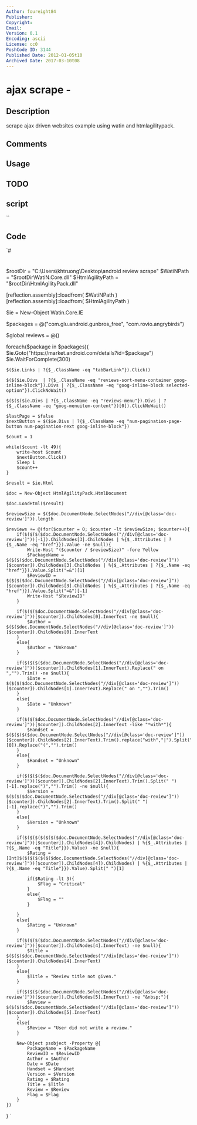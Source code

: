 ```yaml
---
Author: foureight84
Publisher: 
Copyright: 
Email: 
Version: 0.1
Encoding: ascii
License: cc0
PoshCode ID: 3144
Published Date: 2012-01-05t10
Archived Date: 2017-03-10t08
---
```


# ajax scrape - 

## Description

scrape ajax driven websites example using watin and htmlagilitypack.

## Comments



## Usage



## TODO



## script

``

## Code

`#
 #
 
 $rootDir = "C:\Users\khtruong\Desktop\android review scrape"
 $WatiNPath = "$rootDir\WatiN.Core.dll"
 $HtmlAgilityPath = "$rootDir\HtmlAgilityPack.dll"
 
 [reflection.assembly]::loadfrom( $WatiNPath )
 [reflection.assembly]::loadfrom( $HtmlAgilityPath )
 
 $ie = New-Object Watin.Core.IE
 
 $packages = @("com.glu.android.gunbros_free", "com.rovio.angrybirds")
 
 $global:reviews = @()
 
 foreach($package in $packages){
 	$ie.Goto("https://market.android.com/details?id=$package")
 	$ie.WaitForComplete(300)
 	
 	$($ie.Links | ?{$_.ClassName -eq "tabBarLink"}).Click()
 
 	$($($ie.Divs  | ?{$_.ClassName -eq "reviews-sort-menu-container goog-inline-block"}).Divs | ?{$_.ClassName -eq "goog-inline-block selected-option"}).ClickNoWait()
 
 	$($($($ie.Divs | ?{$_.ClassName -eq "reviews-menu"}).Divs | ?{$_.ClassName -eq "goog-menuitem-content"})[0]).ClickNoWait()
 
 	$lastPage = $false
 	$nextButton = $($ie.Divs | ?{$_.ClassName -eq "num-pagination-page-button num-pagination-next goog-inline-block"})
 
 	$count = 1
 	
 	while($count -lt 49){
 		write-host $count
 		$nextButton.Click()
 		Sleep 1
 		$count++
 	}
 	
 	$result = $ie.Html
 
 	$doc = New-Object HtmlAgilityPack.HtmlDocument 
 
 	$doc.LoadHtml($result)
 
 	$reviewSize = $($doc.DocumentNode.SelectNodes("//div[@class='doc-review']")).length
 
 	$reviews += @(for($counter = 0; $counter -lt $reviewSize; $counter++){
 		if($($($($doc.DocumentNode.SelectNodes("//div[@class='doc-review']"))[-1]).ChildNodes[3].ChildNodes | %{$_.Attributes | ?{$_.Name -eq "href"}}).Value -ne $null){
 			Write-Host "($counter / $reviewSize)" -fore Yellow
 			$PackageName = $($($($doc.DocumentNode.SelectNodes("//div[@class='doc-review']"))[$counter]).ChildNodes[3].ChildNodes | %{$_.Attributes | ?{$_.Name -eq "href"}}).Value.Split("=&")[1]
 			$ReviewID = $($($($doc.DocumentNode.SelectNodes("//div[@class='doc-review']"))[$counter]).ChildNodes[3].ChildNodes | %{$_.Attributes | ?{$_.Name -eq "href"}}).Value.Split("=&")[-1]
 			Write-Host "$ReviewID"
 		}
 
 		if($($($doc.DocumentNode.SelectNodes("//div[@class='doc-review']"))[$counter]).ChildNodes[0].InnerText -ne $null){
 			$Author = $($($doc.DocumentNode.SelectNodes("//div[@class='doc-review']"))[$counter]).ChildNodes[0].InnerText
 		}
 		else{
 			$Author = "Unknown"
 		}
 		
 		if($($($($doc.DocumentNode.SelectNodes("//div[@class='doc-review']"))[$counter]).ChildNodes[1].InnerText).Replace(" on ","").Trim() -ne $null){
 			$Date = $($($($doc.DocumentNode.SelectNodes("//div[@class='doc-review']"))[$counter]).ChildNodes[1].InnerText).Replace(" on ","").Trim()
 		}
 		else{
 			$Date = "Unknown"
 		}
 
 		if($($($doc.DocumentNode.SelectNodes("//div[@class='doc-review']"))[$counter]).ChildNodes[2].InnerText -like "*with*"){
 			$Handset = $($($($($doc.DocumentNode.SelectNodes("//div[@class='doc-review']"))[$counter]).ChildNodes[2].InnerText).Trim().replace("with","|").Split("|")[0]).Replace("(","").trim()
 		}
 		else{
 			$Handset = "Unknown"
 		}
 
 		if($($($($doc.DocumentNode.SelectNodes("//div[@class='doc-review']"))[$counter]).ChildNodes[2].InnerText).Trim().Split(" ")[-1].replace(")","").Trim() -ne $null){
 			$Version = $($($($doc.DocumentNode.SelectNodes("//div[@class='doc-review']"))[$counter]).ChildNodes[2].InnerText).Trim().Split(" ")[-1].replace(")","").Trim()
 		}
 		else{
 			$Version = "Unknown"
 		}
 
 		if($($($($($($($doc.DocumentNode.SelectNodes("//div[@class='doc-review']"))[$counter]).ChildNodes[4]).ChildNodes) | %{$_.Attributes | ?{$_.Name -eq "Title"}}).Value) -ne $null){
 			$Rating = [Int]$($($($($($($doc.DocumentNode.SelectNodes("//div[@class='doc-review']"))[$counter]).ChildNodes[4]).ChildNodes) | %{$_.Attributes | ?{$_.Name -eq "Title"}}).Value).Split(" ")[1]
 			
 			if($Rating -lt 3){
 				$Flag = "Critical"
 			}
 			else{
 				$Flag = ""
 			}
 			
 		}
 		else{
 			$Rating = "Unknown"
 		}
 
 		if($($($($doc.DocumentNode.SelectNodes("//div[@class='doc-review']"))[$counter]).ChildNodes[4].InnerText) -ne $null){
 			$Title = $($($($doc.DocumentNode.SelectNodes("//div[@class='doc-review']"))[$counter]).ChildNodes[4].InnerText)
 		}
 		else{
 			$Title = "Review title not given."
 		}
 
 		if($($($($doc.DocumentNode.SelectNodes("//div[@class='doc-review']"))[$counter]).ChildNodes[5].InnerText) -ne "&nbsp;"){
 			$Review = $($($($doc.DocumentNode.SelectNodes("//div[@class='doc-review']"))[$counter]).ChildNodes[5].InnerText)
 		}
 		else{
 			$Review = "User did not write a review."
 		}
 		
 		New-Object psobject -Property @{
 			PackageName = $PackageName
 			ReviewID = $ReviewID
 			Author = $Author
 			Date = $Date
 			Handset = $Handset
 			Version = $Version
 			Rating = $Rating
 			Title = $Title
 			Review = $Review
 			Flag = $Flag
 		}
 	})
 }
`

